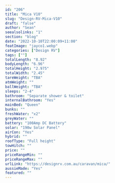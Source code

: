 ```yaml
---
id: "206"
title: "Mica V10"
slug: "Design-RV-Mica-V10"
draft: "false"
author: "Sean"
seealsolinks: "1"
section: "blog"
date: "2022-10-10T22:00:09+11:00"
featImage: "jayco1.webp"
categories: ["Design RV"]
tags: [""]
totalLength: "8.92"
bodyLength: "6.96"
totalHeight: "2.975"
totalWidth: "2.45"
tareWeight: "TBA"
atmWeight: ""
ballWeight: "TBA"
sleeps: "2-4"
bathroom: "Separate shower & toilet"
internalBathroom: "Yes"
mainBed: "Queen"
bunks: ""
freshWater: "x2"
greyWater: ""
battery: "100Amp DC Battery"
solar: "190w Solar Panel"
airCon: "Yes"
hybrid: ""
roofType: "Full height"
towHitch: ""
price: ""
priceRangeMin: ""
priceRangeMax: ""
urlLink: "https://designrv.com.au/caravan/mica/"
aussieMade: "Yes"
featured: ""
---
```

